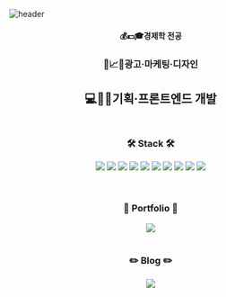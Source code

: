 ![header](https://capsule-render.vercel.app/api?type=waving&color=auto&height=300&section=header&text=Soochul%20SON&fontSize=90&animation=fadeIn&fontAlignY=38&desc=안녕하세요%20손수철입니다&descAlignY=55&descAlign=50)

<h4 align="center">
💰💵🎓경제학 전공
</h4>
<h3 align="center">
📡📈🎨광고·마케팅·디자인
</h3>
<h2 align="center">
💻🐞📌기획·프론트엔드 개발
 <br><br>
</h2>



<h3 align="center">🛠 Stack 🛠</h3>
<p align="center">
    <img src="https://img.shields.io/badge/javascript-F7DF1E?style=for-the-badge&logo=javascript&logoColor=black">
    <img src="https://img.shields.io/badge/jquery-0769AD?style=for-the-badge&logo=jquery&logoColor=white">
    <img src="https://img.shields.io/badge/react-61DAFB?style=for-the-badge&logo=react&logoColor=black"> 
    <img src="https://img.shields.io/badge/node.js-339933?style=for-the-badge&logo=node.js&logoColor=white"> 
<!-- 
    <img src="https://img.shields.io/badge/vue.js-4FC08D?style=for-the-badge&logo=vue.js&logoColor=white">
-->
    <img src="https://img.shields.io/badge/html-E34F26?style=for-the-badge&logo=html5&logoColor=white">
    <img src="https://img.shields.io/badge/css-1572B6?style=for-the-badge&logo=css3&logoColor=white">
    <img src="https://img.shields.io/badge/SCSS-ff69b4?style=for-the-badge&logo=sass&logoColor=white">
    <img src="https://img.shields.io/badge/bootstrap-7952B3?style=for-the-badge&logo=bootstrap&logoColor=white">
    <img src="https://img.shields.io/badge/github-181717?style=for-the-badge&logo=github&logoColor=white">
    <img src="https://img.shields.io/badge/typescript-181717?style=for-the-badge&logo=typescript&logoColor=white">
</p>

<br>

<h3 align="center">🍇 Portfolio 🍇</h3>
<div align="center">
  <a href="https://irondesk.netlify.app/"><img align="center" src="https://img.shields.io/badge/PORTFOLIO%20at%20web-blueviolet?style=for-the-badge&logo=Tistory&logoColor=white"/></a>
</div>
<br>

<h3 align="center">✏️ Blog ✏️</h3>
<div align="center">
  <a href="https://zero1zero.tistory.com/"><img align="center" src="https://img.shields.io/badge/Tistory-orange?style=for-the-badge&logo=Tistory&logoColor=white"/></a>
</div>

